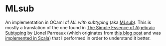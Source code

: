 # MLsub

An implementation in OCaml of _ML with subtyping_ (aka
[MLsub](https://dl.acm.org/doi/abs/10.1145/3009837.3009882)). This is mostly a
translation of the one found in [The Simple Essence of Algebraic
Subtyping](https://dl.acm.org/doi/abs/10.1145/3409006) by Lionel Parreaux (which
originates from [this blog
post](https://lptk.github.io/programming/2020/03/26/demystifying-mlsub.html) and
was [implemented in Scala](https://github.com/LPTK/simple-sub)) that I performed
in order to understand it better.
